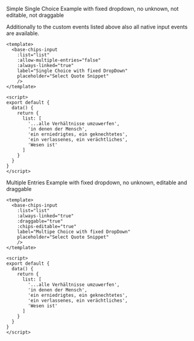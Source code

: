 Simple Single Choice Example with fixed dropdown, no unknown, not editable, not draggable

Additionally to the custom events listed above also all native input events are available.
```vue
<template>
  <base-chips-input
    :list="list"
    :allow-multiple-entries="false"
    :always-linked="true"
    label="Single Choice with fixed DropDown"
    placeholder="Select Quote Snippet"
    />
</template>

<script>
export default {
  data() {
    return {
      list: [
        '...alle Verhältnisse umzuwerfen',
        'in denen der Mensch',
        'ein erniedrigtes, ein geknechtetes',
        'ein verlassenes, ein verächtliches',
        'Wesen ist'
      ]
    }
  }
}
</script>

```

Multiple Entries Example with fixed dropdown, no unknown, editable and draggable

```vue
<template>
  <base-chips-input
    :list="list"
    :always-linked="true"
    :draggable="true"
    :chips-editable="true"
    label="Multipe Choice with fixed DropDown"
    placeholder="Select Quote Snippet"
    />
</template>

<script>
export default {
  data() {
    return {
      list: [
        '...alle Verhältnisse umzuwerfen',
        'in denen der Mensch',
        'ein erniedrigtes, ein geknechtetes',
        'ein verlassenes, ein verächtliches',
        'Wesen ist'
      ]
    }
  }
}
</script>

```
